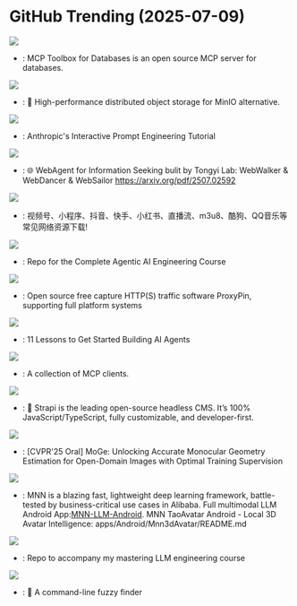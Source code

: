 # GitHub Trending (2025-07-09)

![](https://img.shields.io/badge/Go-New%20962-green?style=flat-square&logo=appveyor)
- [](https://github.comundefined): MCP Toolbox for Databases is an open source MCP server for databases.

![](https://img.shields.io/badge/Rust-New%20644-green?style=flat-square&logo=appveyor)
- [](https://github.comundefined): 🚀 High-performance distributed object storage for MinIO alternative.

![](https://img.shields.io/badge/Jupyter%20Notebook-New%20452-green?style=flat-square&logo=appveyor)
- [](https://github.comundefined): Anthropic's Interactive Prompt Engineering Tutorial

![](https://img.shields.io/badge/Python-New%20770-green?style=flat-square&logo=appveyor)
- [](https://github.comundefined): 🌐 WebAgent for Information Seeking bulit by Tongyi Lab: WebWalker & WebDancer & WebSailor https://arxiv.org/pdf/2507.02592

![](https://img.shields.io/badge/Go-New%20193-green?style=flat-square&logo=appveyor)
- [](https://github.comundefined): 视频号、小程序、抖音、快手、小红书、直播流、m3u8、酷狗、QQ音乐等常见网络资源下载!

![](https://img.shields.io/badge/Jupyter%20Notebook-New%2052-green?style=flat-square&logo=appveyor)
- [](https://github.comundefined): Repo for the Complete Agentic AI Engineering Course

![](https://img.shields.io/badge/Dart-New%2092-green?style=flat-square&logo=appveyor)
- [](https://github.comundefined): Open source free capture HTTP(S) traffic software ProxyPin, supporting full platform systems

![](https://img.shields.io/badge/Jupyter%20Notebook-New%20160-green?style=flat-square&logo=appveyor)
- [](https://github.comundefined): 11 Lessons to Get Started Building AI Agents

![](https://img.shields.io/badge/none-New%2082-green?style=flat-square&logo=appveyor)
- [](https://github.comundefined): A collection of MCP clients.

![](https://img.shields.io/badge/TypeScript-New%2021-green?style=flat-square&logo=appveyor)
- [](https://github.comundefined): 🚀 Strapi is the leading open-source headless CMS. It’s 100% JavaScript/TypeScript, fully customizable, and developer-first.

![](https://img.shields.io/badge/Python-New%2016-green?style=flat-square&logo=appveyor)
- [](https://github.comundefined): [CVPR'25 Oral] MoGe: Unlocking Accurate Monocular Geometry Estimation for Open-Domain Images with Optimal Training Supervision

![](https://img.shields.io/badge/C%2B%2B-New%2019-green?style=flat-square&logo=appveyor)
- [](https://github.comundefined): MNN is a blazing fast, lightweight deep learning framework, battle-tested by business-critical use cases in Alibaba. Full multimodal LLM Android App:[MNN-LLM-Android](./apps/Android/MnnLlmChat/README.md). MNN TaoAvatar Android - Local 3D Avatar Intelligence: apps/Android/Mnn3dAvatar/README.md

![](https://img.shields.io/badge/Jupyter%20Notebook-New%20154-green?style=flat-square&logo=appveyor)
- [](https://github.comundefined): Repo to accompany my mastering LLM engineering course

![](https://img.shields.io/badge/Go-New%20104-green?style=flat-square&logo=appveyor)
- [](https://github.comundefined): 🌸 A command-line fuzzy finder

